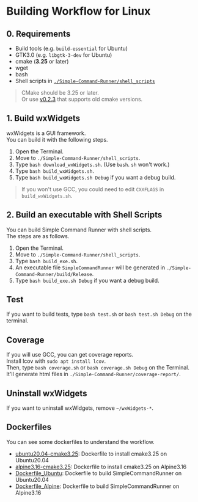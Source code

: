 # Building Workflow for Linux

## 0. Requirements

-   Build tools (e.g. `build-essential` for Ubuntu)
-   GTK3.0 (e.g. `libgtk-3-dev` for Ubuntu)
-   cmake (**3.25** or later)
-   wget
-   bash
-   Shell scripts in [`./Simple-Command-Runner/shell_scripts`](../shell_scripts)

> CMake should be 3.25 or later.  
> Or use [v0.2.3](https://github.com/matyalatte/Simple-Command-Runner/tree/v0.2.3) that supports old cmake versions.  

## 1. Build wxWidgets

wxWidgets is a GUI framework.  
You can build it with the following steps.

1.  Open the Terminal.
2.  Move to `./Simple-Command-Runner/shell_scripts`.
3.  Type `bash download_wxWidgets.sh`. (Use `bash`. `sh` won't work.)
4.  Type `bash build_wxWidgets.sh`.
5.  Type `bash build_wxWidgets.sh Debug` if you want a debug build.

> If you won't use GCC, you could need to edit `CXXFLAGS` in `build_wxWidgets.sh`.  

## 2. Build an executable with Shell Scripts

You can build Simple Command Runner with shell scripts.  
The steps are as follows.

1.  Open the Terminal.
2.  Move to `./Simple-Command-Runner/shell_scripts`.
3.  Type `bash build_exe.sh`.
4.  An executable file `SimpleCommandRunner` will be generated in `./Simple-Command-Runner/build/Release`.
5.  Type `bash build_exe.sh Debug` if you want a debug build.

## Test

If you want to build tests, type `bash test.sh` or `bash test.sh Debug` on the terminal.

## Coverage

If you will use GCC, you can get coverage reports.  
Install lcov with `sudo apt install lcov`.  
Then, type `bash coverage.sh` or `bash coverage.sh Debug` on the Terminal.  
It'll generate html files in `./Simple-Command-Runner/coverage-report/`.

## Uninstall wxWidgets

If you want to uninstall wxWidgets, remove `~/wxWidgets-*`.

## Dockerfiles

You can see some dockerfiles to understand the workflow.  

-   [ubuntu20.04-cmake3.25](https://github.com/matyalatte/Matya-Dockerfiles/blob/main/ubuntu20.04-cmake3.25/Dockerfile): Dockerfile to install cmake3.25 on Ubuntu20.04
-   [alpine3.16-cmake3.25](https://github.com/matyalatte/Matya-Dockerfiles/blob/main/alpine3.16-cmake3.25/Dockerfile): Dockerfile to install cmake3.25 on Alpine3.16
-   [Dockerfile_Ubuntu](../Dockerfile_Ubuntu): Dockerfile to build SimpleCommandRunner on Ubuntu20.04
-   [Dockerfile_Alpine](../Dockerfile_Alpine): Dockerfile to build SimpleCommandRunner on Alpine3.16
